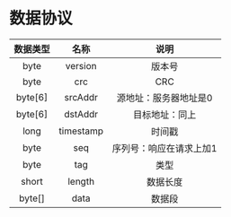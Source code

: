 # 数据协议

| 数据类型 | 名称 | 说明 |
|:---:|:---:|:---:|
|byte|version|版本号|
|byte|crc|CRC|
|byte[6]|srcAddr|源地址：服务器地址是0|
|byte[6]|dstAddr|目标地址：同上|
|long|timestamp|时间戳|
|byte|seq|序列号：响应在请求上加1|
|byte|tag|类型|
|short|length|数据长度|
|byte[]|data|数据段|